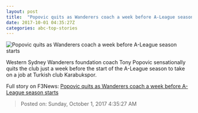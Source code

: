 ```yaml
---
layout: post
title:  "Popovic quits as Wanderers coach a week before A-League season starts"
date: 2017-10-01 04:35:27Z
categories: abc-top-stories
---
```


![Popovic quits as Wanderers coach a week before A-League season starts](http://www.abc.net.au/news/image/8039766-1x1-700x700.jpg)

Western Sydney Wanderers foundation coach Tony Popovic sensationally quits the club just a week before the start of the A-League season to take on a job at Turkish club Karabukspor.


Full story on F3News: [Popovic quits as Wanderers coach a week before A-League season starts](http://www.f3nws.com/n/MuxYYD)

> Posted on: Sunday, October 1, 2017 4:35:27 AM
